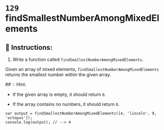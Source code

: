 # `129` findSmallestNumberAmongMixedElements

## 📝 Instructions:

1. Write a function called `findSmallestNumberAmongMixedElements`.

Given an array of mixed elements, `findSmallestNumberAmongMixedElements` returns the smallest number within the given array.

## :bulb: Hint:

* If the given array is empty, it should return `0`.

* If the array contains no numbers, it should return `0`.

```Js
var output = findSmallestNumberAmongMixedElements([4, 'lincoln', 9, 'octopus']);
console.log(output); // --> 4
```
